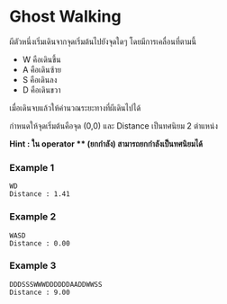 # Ghost Walking

ผีตัวหนึ่งเริ่มเดินจากจุดเริ่มต้นไปยังจุดใดๆ โดยมีการเคลื่อนที่ตามนี้

- W คือเดินขึ้น
- A คือเดินซ้าย
- S คือเดินลง
- D คือเดินขวา

เมื่อเดินจบแล้วให้คำนวณระยะทางที่ผีเดินไปได้

กำหนดให้จุดเริ่มต้นคือจุด (0,0) และ Distance เป็นทศนิยม 2 ตำแหน่ง

**Hint : ใน operator \*\* (ยกกำลัง) สามารถยกกำลังเป็นทศนิยมได้**

### Example 1

```
WD
Distance : 1.41
```

### Example 2

```
WASD
Distance : 0.00
```

### Example 3

```
DDDSSSWWWDDDDDDAADDWWSS
Distance : 9.00
```
